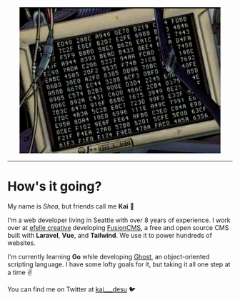 <div style="text-align: center;">
    <img src="/error.gif?raw=true">
</div>

---

# How's it going?
My name is _Shea_, but friends call me **Kai** 🦾

I'm a web developer living in Seattle with over 8 years of experience. I work over at [efelle creative](https://seattlewebdesign.com) developing [FusionCMS](https://github.com/fusioncms/fusioncms), a free and open source CMS built with **Laravel**, **Vue**, and **Tailwind**. We use it to power hundreds of websites.

I'm currently learning **Go** while developing [Ghost](https://github.com/ghost-language/ghost), an object-oriented scripting language. I have some lofty goals for it, but taking it all one step at a time ✌️

You can find me on Twitter at [kai___desu](https://twitter.com/@kai___desu) 🐦
